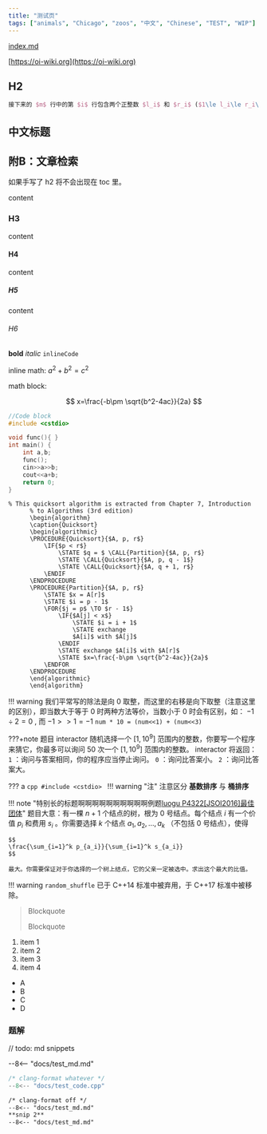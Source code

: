 ```yaml
---
title: "测试页"
tags: ["animals", "Chicago", "zoos", "中文", "Chinese", "TEST", "WIP"]
---
```


[index.md](./index.md)

[https://oi-wiki.org](https://oi-wiki.org)

## H2


```latex
接下来的 $m$ 行中的第 $i$ 行包含两个正整数 $l_i$ 和 $r_i$ ($1\le l_i\le r_i\le n$)，表示第 $i$ 次操作在区间 $[l_i,r_i]$ 上进行。
```


## 中文标题

<h2 id = "index"> 附B：文章检索 </h2>

如果手写了 h2 将不会出现在 toc 里。

content

### H3

content

#### H4

content

##### H5

content

###### H6

**bold** *italic* `inlineCode`

inline math: $a^2+b^2=c^2$

math block:

$$
x=\frac{-b\pm \sqrt{b^2-4ac}}{2a}
$$

```cpp
//Code block
#include <cstdio>

void func(){ }
int main() {
    int a,b;
    func();
    cin>>a>>b;
    cout<<a+b;
    return 0;
}
```

```pseudo
% This quicksort algorithm is extracted from Chapter 7, Introduction 
      % to Algorithms (3rd edition) 
      \begin{algorithm}
      \caption{Quicksort}
      \begin{algorithmic}
      \PROCEDURE{Quicksort}{$A, p, r$}
          \IF{$p < r$} 
              \STATE $q = $ \CALL{Partition}{$A, p, r$}
              \STATE \CALL{Quicksort}{$A, p, q - 1$}
              \STATE \CALL{Quicksort}{$A, q + 1, r$}
          \ENDIF
      \ENDPROCEDURE
      \PROCEDURE{Partition}{$A, p, r$}
          \STATE $x = A[r]$
          \STATE $i = p - 1$
          \FOR{$j = p$ \TO $r - 1$}
              \IF{$A[j] < x$}
                  \STATE $i = i + 1$
                  \STATE exchange
                  $A[i]$ with $A[j]$
              \ENDIF
              \STATE exchange $A[i]$ with $A[r]$
              \STATE $x=\frac{-b\pm \sqrt{b^2-4ac}}{2a}$
          \ENDFOR
      \ENDPROCEDURE
      \end{algorithmic}
      \end{algorithm}
```

!!! warning
    我们平常写的除法是向 0 取整，而这里的右移是向下取整（注意这里的区别），即当数大于等于 0 时两种方法等价，当数小于 0 时会有区别，如： $-1 \div 2 = 0$ , 而 $-1 >> 1 = -1$
 `num * 10 = (num<<1) + (num<<3)`

???+note 题目
    interactor 随机选择一个 $[1,10^9]$ 范围内的整数，你要写一个程序来猜它，你最多可以询问 $50$ 次一个 $[1,10^9]$ 范围内的整数。
    interactor 将返回：
     `1` ：询问与答案相同，你的程序应当停止询问。
     `0` ：询问比答案小。
     `2` ：询问比答案大。

??? a
    ```cpp
    #include <cstdio>
    ```
!!! warning "注"
    注意区分 **基数排序** 与 **桶排序**

!!! note "特别长的标题啊啊啊啊啊啊啊啊啊啊例题[luogu P4322\[JSOI2016\]最佳团体](https://www.luogu.org/problemnew/show/P4322)"
    题目大意：有一棵 $n+1$ 个结点的树，根为 $0$ 号结点。每个结点 $i$ 有一个价值 $p_i$ 和费用 $s_i$ 。你需要选择 $k$ 个结点 $a_1,a_2,\ldots,a_k$ （不包括 $0$ 号结点），使得

    $$
    \frac{\sum_{i=1}^k p_{a_i}}{\sum_{i=1}^k s_{a_i}}
    $$

    最大。你需要保证对于你选择的一个树上结点，它的父亲一定被选中。求出这个最大的比值。

!!! warning `random_shuffle` 已于 C++14 标准中被弃用，于 C++17 标准中被移除。

> Blockquote
>
> Blockquote

1. item 1
2. item 2
3. item 3
4. item 4


- A
- B
- C
- D

### 题解

// todo: md snippets  

--8<-- "docs/test_md.md"


```cpp
/* clang-format whatever */
--8<-- "docs/test_code.cpp"
```

```markdown
/* clang-format off */
--8<-- "docs/test_md.md"
**snip 2**
--8<-- "docs/test_md.md"
```
